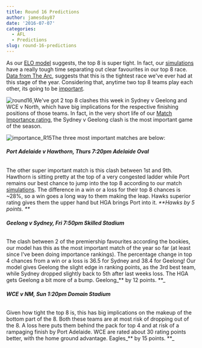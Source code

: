 ```yaml
---
title: Round 16 Predictions
author: jamesday87
date: '2016-07-07'
categories:
  - AFL
  - Predictions
slug: round-16-predictions
---
```


As our [ELO model](http://plussixoneblog.com/2016/05/23/my-elo-rating-system-explained/) suggests, the top 8 is super tight. In fact, our [simulations](http://plussixoneblog.com/2016/07/04/313/) have a really tough time separating out clear favourites in our top 8 race. [Data from The Arc](https://thearcfooty.com/2016/07/05/the-top-8-is-tighter-than-ever/), suggests that this is the tightest race we've ever had at this stage of the year. Considering that, anytime two top 8 teams play each other, its going to be [important](http://plussixoneblog.com/2016/06/16/beyond-the-8-point-game-estimating-match-importance-in-the-afl/).

![round16](http://plussixoneblog.com/img/2016/07/round16-1.png)[
](http://plussixoneblog.com/img/2016/07/importance_R15-1.png)
We've got 2 top 8 clashes this week in Sydney v Geelong and WCE v North, which have big implications for the respective finishing positions of those teams. In fact, in the very short life of our [Match Importance rating](http://plussixoneblog.com/2016/06/16/beyond-the-8-point-game-estimating-match-importance-in-the-afl/), the Sydney v Geelong clash is the most important game of the season.

![importance_R15](http://plussixoneblog.com/img/2016/07/importance_R15-1.png)The three most important matches are below:

###### **Port Adelaide v Hawthorn, Thurs 7:20pm Adelaide Oval**

The other super important match is this clash between 1st and 9th. Hawthorn is sitting pretty at the top of a very congested ladder while Port remains our best chance to jump into the top 8 according to our match [simulations](http://plussixoneblog.com/2016/07/04/313/). The difference in a win or a loss for their top 8 chances is ~28%, so a win goes a long way to them making the leap. Hawks superior rating gives them the upper hand but HGA brings Port into it. _**Hawks by 5 points. **_

###### **Geelong v Sydney, Fri 7:50pm Skilled Stadium**

The clash between 2 of the premiership favourites according the bookies, our model has this as the most important match of the year so far (at least since I've been doing importance rankings). The percentage change in top 4 chances from a win or a loss is 36.5 for Sydney and 38.4 for Geelong! Our model gives Geelong the slight edge in ranking points, as the 3rd best team, while Sydney dropped slightly back to 5th after last weeks loss. The HGA gets Geelong a bit more of a bump.  Geelong_** by 12 points. **_

###### **WCE v NM, Sun 1:20pm Domain Stadium**

Given how tight the top 8 is, this has big implications on the makeup of the bottom part of the 8. Both these teams are at most risk of dropping out of the 8. A loss here puts them behind the pack for top 4 and at risk of a rampaging finish by Port Adelaide. WCE are rated about 30 rating points better, with the home ground advantage. Eagles_** by 15 points. **_

######
